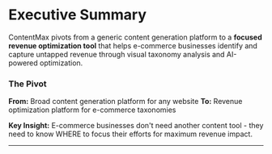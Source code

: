 # Executive Summary

ContentMax pivots from a generic content generation platform to a **focused revenue optimization tool** that helps e-commerce businesses identify and capture untapped revenue through visual taxonomy analysis and AI-powered optimization.

### The Pivot

**From:** Broad content generation platform for any website
**To:** Revenue optimization platform for e-commerce taxonomies

**Key Insight:** E-commerce businesses don't need another content tool - they need to know WHERE to focus their efforts for maximum revenue impact.

---

